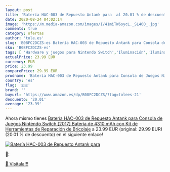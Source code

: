 ```yaml
---
layout: post
title: 'Batería HAC-003 de Repuesto Antank para  al 20.01 % de descuento'
date: 2020-08-24 04:02:14
image: 'https://m.media-amazon.com/images/I/41miTW6sycL._SL400_.jpg'
comments: true
category: ofertas
author: 'tole.es'
slug: 'B08FC2DCZS-es Batería HAC-003 de Repuesto Antank para Consola de Juegos...'
sku: 'B08FC2DCZS-es'
tags: [ 'Hardware y juegos para Nintendo Switch','Iluminación','Iluminación de ambiente de interior','Iluminación de interior','Iluminación decorativa y para usos específicos de interior','Juegos para Nintendo Switch','Videojuegos','nintendo', ]
actualPrice: 23.99 EUR
currency: EUR
price: 23.99
comparePrice: 29.99 EUR
prodname: 'Batería HAC-003 de Repuesto Antank para Consola de Juegos Nintendo Switch [2017]  Batería de 4310 mAh con Kit de Herramientas de Reparación de Bricolaje'
country: 'es'
flag: '🇪🇸'
brand: ''
buyurl: 'https://www.amazon.es/dp/B08FC2DCZS/?tag=tolees-21'
descuento: '20.01'
average: '23.99'
---
```


Ahora mismo tienes [Batería HAC-003 de Repuesto Antank para Consola de Juegos Nintendo Switch [2017]  Batería de 4310 mAh con Kit de Herramientas de Reparación de Bricolaje](https://www.amazon.es/dp/B08FC2DCZS/?tag=tolees-21) a 23.99 EUR (original: 29.99 EUR) (20.01 %  de descuento) en el siguiente enlace!

[![Batería HAC-003 de Repuesto Antank para ](https://m.media-amazon.com/images/I/41miTW6sycL._SL400_.jpg)](https://www.amazon.es/dp/B08FC2DCZS/?tag=tolees-21)

🔎:


[🛒 Visítala!!!](https://www.amazon.es/dp/B08FC2DCZS/?tag=tolees-21)
